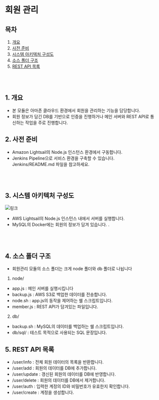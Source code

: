 # 회원 관리

## 목차
1. [개요](#1-개요)   
2. [사전 준비](#2-사전-준비)
3. [시스템 아키텍처 구성도](#2-시스템-아키텍처-구성도)   
4. [소스 폴더 구조](#3-소스-폴더-구조)  
5. [REST API 목록](#4-rest-api-목록) 
<br/>
<br/>

## 1. 개요
- 본 모듈은 아마존 클라우드 환경에서 회원을 관리하는 기능을 담당합니다.
- 회원 정보가 담긴 DB를 기반으로 인증을 진행하거나 메인 서버와 REST API로 통신하는 작업을 주로 진행합니다.   

## 2. 사전 준비 
- Amazon Lightsail의 Node.js 인스턴스 환경에서 구동합니다.
- Jenkins Pipeline으로 서비스 환경을 구축할 수 있습니다. Jenkins/README.md 파일을 참고하세요.       

<br/>
<br/>

## 3. 시스템 아키텍처 구성도
![링크](https://www.notion.so/image/https%3A%2F%2Fs3-us-west-2.amazonaws.com%2Fsecure.notion-static.com%2F78557097-a667-48f8-a89b-9fad41e2795b%2FUntitled.png?table=block&id=da61a2d9-3ce5-4f21-b260-82e21d5afb34&spaceId=46a46a25-581b-4261-ba40-fdefadd8fd7a&width=2000&userId=9f1ffc9c-3e09-4541-b4f2-f4c42f6ffbfb&cache=v2)

- AWS Lightsail의 Node.js 인스턴스 내에서 서버를 실행합니다.
- MySQL의 Docker에는 회원의 정보가 담겨 있습니다.
.
<br/>
<br/>

## 4. 소스 폴더 구조
- 회원관리 모듈의 소스 폴더는 크게 node 폴더와 db 폴더로 나뉩니다 </br>

1) node/   
- app.js : 메인 서버를 실행시킵니다   
- backup.js : AWS S3로 백업한 데이터를 전송합니다.   
- node.sh : app.js의 동작을 제어하는 쉘 스크립트입니다.    
- member.js : REST API가 담겨있는 파일입니다.   

2. db/   
- backup.sh : MySQL의 데이터를 백업하는 쉘 스크립트입니다.
- db/sql/ : 테스트 목적으로 사용되는 SQL 문장입니다.   

## 5. REST API 목록
- /user/info : 전체 회원 데이터의 목록을 반환합니다.   
- /user/add : 회원의 데이터를 DB에 추가합니다.   
- /user/update : 갱신된 회원의 데이터를 DB에 반영합니다.   
- /user/delete : 회원의 데이터를 DB에서 제거합니다.<br/>
- /user/auth : 입력한 계정의 ID와 비밀번호가 유효한지 확인합니다.   
- /user/create : 계정을 생성합니다.   
